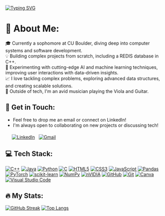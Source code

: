 [![Typing SVG](https://readme-typing-svg.demolab.com?font=Fira+Code&weight=600&size=35&duration=4000&color=3595FFFF&pause=1000&width=900&height=60&lines=👋+Hi%2C+I'm+Tate+Charboneau;Computer+Science+Student+at+CU+Boulder;Software+Development%2C+AI%2FML%2C+Data+Science)](https://git.io/typing-svg)


# 🌟 About Me:
  🎓 Currently a sophomore at CU Boulder, diving deep into computer systems and software development.<br>
  💡 Building complex projects from scratch, including a REDIS database in C++.<br>
  🤖 Experimenting with cutting-edge AI and machine learning techniques, improving user interactions with data-driven insights.<br>
  📈 I love tackling complex problems, exploring advanced data structures, and creating scalable solutions.<br>
  🎸 Outside of tech, I'm an avid musician playing the Viola and Guitar.<br>

## 📧 Get in Touch:
- Feel free to drop me an email or connect on LinkedIn! <br>
- I'm always open to collaborating on new projects or discussing tech!
  
<div style="margin: 20px;"> 

  [![LinkedIn](https://github.com/dmhendricks/signature-social-icons/blob/master/icons/round-flat-filled/35px/linkedin.png)](https://www.linkedin.com/in/tatecharboneau/) &nbsp;
  [![Gmail](https://github.com/dmhendricks/signature-social-icons/blob/master/icons/round-flat-filled/35px/mail.png)](mailto:tatecharboneau@gmail.com) &nbsp;
  
</div>

## 💻 Tech Stack:
  [![C++](https://img.shields.io/badge/c++-%2300599C.svg?style=for-the-badge&logo=c%2B%2B&logoColor=white)](https://en.wikipedia.org/wiki/C%2B%2B)
  [![Java](https://img.shields.io/badge/java-%23ED8B00.svg?style=for-the-badge&logo=openjdk&logoColor=white)](https://www.java.com/en/)
  [![Python](https://img.shields.io/badge/python-3670A0?style=for-the-badge&logo=python&logoColor=ffdd54)](https://www.python.org/)
  [![C](https://img.shields.io/badge/c-%2300599C.svg?style=for-the-badge&logo=c&logoColor=white)](https://en.wikipedia.org/wiki/C_(programming_language))
  [![HTML5](https://img.shields.io/badge/html5-%23E34F26.svg?style=for-the-badge&logo=html5&logoColor=white)](https://en.wikipedia.org/wiki/HTML)
  [![CSS3](https://img.shields.io/badge/css3-%231572B6.svg?style=for-the-badge&logo=css3&logoColor=white)](https://en.wikipedia.org/wiki/CSS)
  [![JavaScript](https://img.shields.io/badge/javascript-%23323330.svg?style=for-the-badge&logo=javascript&logoColor=%23F7DF1E)](https://en.wikipedia.org/wiki/JavaScript)
  [![Pandas](https://img.shields.io/badge/pandas-%23150458.svg?style=for-the-badge&logo=pandas&logoColor=white)](https://pandas.pydata.org/)
  [![PyTorch](https://img.shields.io/badge/PyTorch-%23EE4C2C.svg?style=for-the-badge&logo=PyTorch&logoColor=white)](https://pytorch.org/)
  [![scikit-learn](https://img.shields.io/badge/scikit--learn-%23F7931E.svg?style=for-the-badge&logo=scikit-learn&logoColor=white)](https://scikit-learn.org/stable/)
  [![NumPy](https://img.shields.io/badge/numpy-%23013243.svg?style=for-the-badge&logo=numpy&logoColor=white)](https://numpy.org/)
  [![nVIDIA](https://img.shields.io/badge/cuda-000000.svg?style=for-the-badge&logo=nVIDIA&logoColor=green)](https://developer.nvidia.com/cuda-toolkit)
  [![GitHub](https://img.shields.io/badge/github-%23121011.svg?style=for-the-badge&logo=github&logoColor=white)](https://github.com/)
  [![Git](https://img.shields.io/badge/git-%23F05033.svg?style=for-the-badge&logo=git&logoColor=white)](https://git-scm.com/)
  [![Canva](https://img.shields.io/badge/Canva-%2300C4CC.svg?style=for-the-badge&logo=Canva&logoColor=white)](https://www.canva.com/)
  [![Visual Studio Code](https://img.shields.io/badge/Visual%20Studio%20Code-0078d7.svg?style=for-the-badge&logo=visual-studio-code&logoColor=white)](https://code.visualstudio.com/)

## 🔥 My Stats:
  [![GitHub Streak](https://streak-stats.demolab.com?user=TateCharboneau&theme=dark&card_height=215&card_width=490)](https://git.io/streak-stats)
  [![Top Langs](https://github-readme-stats.vercel.app/api/top-langs/?username=TateCharboneau&layout=donut&theme=dark&hide=CMake)](https://github.com/anuraghazra/github-readme-stats)

